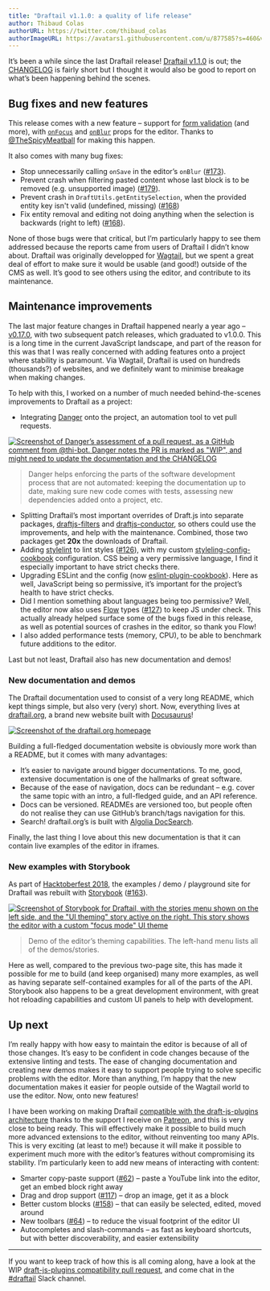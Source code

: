 ```yaml
---
title: "Draftail v1.1.0: a quality of life release"
author: Thibaud Colas
authorURL: https://twitter.com/thibaud_colas
authorImageURL: https://avatars1.githubusercontent.com/u/877585?s=460&v=4
---
```


It’s been a while since the last Draftail release! [Draftail v1.1.0](https://www.npmjs.com/package/draftail) is out; the [CHANGELOG](https://github.com/springload/draftail/blob/master/CHANGELOG.md#v110) is fairly short but I thought it would also be good to report on what’s been happening behind the scenes.

<!-- truncate -->

## Bug fixes and new features

This release comes with a new feature – support for [form validation](/docs/form-validation) (and more), with [`onFocus`](/docs/api#managing-focus) and [`onBlur`](/docs/api#managing-focus) props for the editor. Thanks to [@TheSpicyMeatball](https://github.com/TheSpicyMeatball) for making this happen.

It also comes with many bug fixes:

- Stop unnecessarily calling `onSave` in the editor’s `onBlur` ([#173](https://github.com/springload/draftail/issues/173)).
- Prevent crash when filtering pasted content whose last block is to be removed (e.g. unsupported image) ([#179](https://github.com/springload/draftail/issues/179)).
- Prevent crash in `DraftUtils.getEntitySelection`, when the provided entity key isn't valid (undefined, missing) ([#168](https://github.com/springload/draftail/pull/168))
- Fix entity removal and editing not doing anything when the selection is backwards (right to left) ([#168](https://github.com/springload/draftail/pull/168)).

None of those bugs were that critical, but I’m particularly happy to see them addressed because the reports came from users of Draftail I didn’t know about. Draftail was originally developped for [Wagtail](https://wagtail.io/), but we spent a great deal of effort to make sure it would be usable (and good!) outside of the CMS as well. It’s good to see others using the editor, and contribute to its maintenance.

## Maintenance improvements

The last major feature changes in Draftail happened nearly a year ago – [v0.17.0](https://github.com/springload/draftail/compare/v0.17.0...master), with two subsequent patch releases, which graduated to v1.0.0. This is a long time in the current JavaScript landscape, and part of the reason for this was that I was really concerned with adding features onto a project where stability is paramount. Via Wagtail, Draftail is used on hundreds (thousands?) of websites, and we definitely want to minimise breakage when making changes.

To help with this, I worked on a number of much needed behind-the-scenes improvements to Draftail as a project:

- Integrating [Danger](https://github.com/danger/danger-js) onto the project, an automation tool to vet pull requests.

[![Screenshot of Danger’s assessment of a pull request, as a GitHub comment from @thi-bot. Danger notes the PR is marked as "WIP", and might need to update the documentation and the CHANGELOG](/blog/assets/draftail-v1-1-0-a-quality-of-life-release/danger-example.png)](https://github.com/springload/draftail/pull/182#issuecomment-460788724)

> Danger helps enforcing the parts of the software development process that are not automated: keeping the documentation up to date, making sure new code comes with tests, assessing new dependencies added onto a project, etc.

- Splitting Draftail’s most important overrides of Draft.js into separate packages, [draftjs-filters](https://github.com/thibaudcolas/draftjs-filters) and [draftjs-conductor](https://github.com/thibaudcolas/draftjs-conductor), so others could use the improvements, and help with the maintenance. Combined, those two packages get **20x** the downloads of Draftail.
- Adding [stylelint](https://stylelint.io/) to lint styles ([#126](https://github.com/springload/draftail/issues/126)), with my custom [styleling-config-cookbook](https://github.com/thibaudcolas/stylelint-config-cookbook) configuration. CSS being a very permissive language, I find it especially important to have strict checks there.
- Upgrading ESLint and the config (now [eslint-plugin-cookbook](https://github.com/thibaudcolas/eslint-plugin-cookbook)). Here as well, JavaScript being so permissive, it’s important for the project’s health to have strict checks.
- Did I mention something about languages being too permissive? Well, the editor now also uses [Flow](https://flow.org/) types ([#127](https://github.com/springload/draftail/issues/127)) to keep JS under check. This actually already helped surface some of the bugs fixed in this release, as well as potential sources of crashes in the editor, so thank you Flow!
- I also added performance tests (memory, CPU), to be able to benchmark future additions to the editor.

Last but not least, Draftail also has new documentation and demos!

### New documentation and demos

The Draftail documentation used to consist of a very long README, which kept things simple, but also very (very) short. Now, everything lives at [draftail.org](https://www.draftail.org/), a brand new website built with [Docusaurus](https://docusaurus.io/)!

[![Screenshot of the draftail.org homepage](/blog/assets/draftail-v1-1-0-a-quality-of-life-release/draftail-dot-org-screenshot.png)](https://www.draftail.org/)

Building a full-fledged documentation website is obviously more work than a README, but it comes with many advantages:

- It’s easier to navigate around bigger documentations. To me, good, extensive documentation is one of the hallmarks of great software.
- Because of the ease of navigation, docs can be redundant – e.g. cover the same topic with an intro, a full-fledged guide, and an API reference.
- Docs can be versioned. READMEs are versioned too, but people often do not realise they can use GitHub’s branch/tags navigation for this.
- Search! draftail.org’s is built with [Algolia DocSearch](https://community.algolia.com/docsearch/).

Finally, the last thing I love about this new documentation is that it can contain live examples of the editor in iframes.

### New examples with Storybook

As part of [Hacktoberfest 2018](https://hacktoberfest.digitalocean.com/), the examples / demo / playground site for Draftail was rebuilt with [Storybook](https://storybook.js.org/) ([#163](https://github.com/springload/draftail/issues/163)).

[![Screenshot of Storybook for Draftail, with the stories menu shown on the left side, and the "UI theming" story active on the right. This story shows the editor with a custom "focus mode" UI theme](/blog/assets/draftail-v1-1-0-a-quality-of-life-release/storybook-example.png)](https://demo.draftail.org/storybook/?selectedKind=Docs&selectedStory=UI%20theming)

> Demo of the editor’s theming capabilities. The left-hand menu lists all of the demos/stories.

Here as well, compared to the previous two-page site, this has made it possible for me to build (and keep organised) many more examples, as well as having separate self-contained examples for all of the parts of the API. Storybook also happens to be a great development environment, with great hot reloading capabilities and custom UI panels to help with development.

## Up next

I’m really happy with how easy to maintain the editor is because of all of those changes. It’s easy to be confident in code changes because of the extensive linting and tests. The ease of changing documentation and creating new demos makes it easy to support people trying to solve specific problems with the editor. More than anything, I’m happy that the new documentation makes it easier for people outside of the Wagtail world to use the editor. Now, onto new features!

I have been working on making Draftail [compatible with the draft-js-plugins architecture](https://github.com/springload/draftail/pull/171) thanks to the support I receive on [Patreon](https://www.patreon.com/thibaud_colas), and this is very close to being ready. This will effectively make it possible to build much more advanced extensions to the editor, without reinventing too many APIs. This is very exciting (at least to me!) because it will make it possible to experiment much more with the editor’s features without compromising its stability. I’m particularly keen to add new means of interacting with content:

- Smarter copy-paste support ([#62](https://github.com/springload/draftail/issues/62)) – paste a YouTube link into the editor, get an embed block right away
- Drag and drop support ([#117](https://github.com/springload/draftail/issues/117)) – drop an image, get it as a block
- Better custom blocks ([#158](https://github.com/springload/draftail/issues/158)) – that can easily be selected, edited, moved around
- New toolbars ([#64](https://github.com/springload/draftail/issues/64)) – to reduce the visual footprint of the editor UI
- Autocompletes and slash-commands – as fast as keyboard shortcuts, but with better discoverability, and easier extensibility

---

If you want to keep track of how this is all coming along, have a look at the WIP [draft-js-plugins compatibility pull request](https://github.com/springload/draftail/pull/171), and come chat in the [#draftail](https://github.com/wagtail/wagtail/wiki/Slack) Slack channel.
